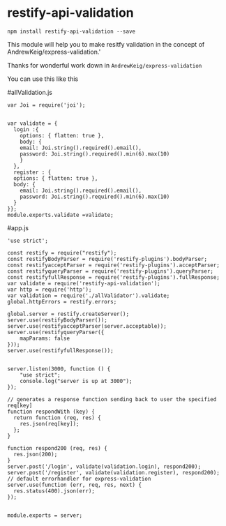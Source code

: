 restify-api-validation
==================

```npm install restify-api-validation --save```

This module will help you to make resitfy validation in the concept of AndrewKeig/express-validation.'

Thanks for wonderful work down in `AndrewKeig/express-validation`

You can use this like this 

#allValidation.js
```'use strict';
var Joi = require('joi');
 
 
var validate = {
  login :{
    options: { flatten: true },
    body: {
    email: Joi.string().required().email(),
    password: Joi.string().required().min(6).max(10)
    }
  },
  register : {
  options: { flatten: true },
  body: {
    email: Joi.string().required().email(),
    password: Joi.string().required().min(6).max(10)
  }
}};
module.exports.validate =validate;
```
#app.js
```
'use strict';

const restify = require("restify");
const restifyBodyParser = require('restify-plugins').bodyParser;
const restifyacceptParser = require('restify-plugins').acceptParser;
const restifyqueryParser = require('restify-plugins').queryParser;
const restifyfullResponse = require('restify-plugins').fullResponse;
var validate = require('restify-api-validation');
var http = require('http');
var validation = require('./allValidator').validate;
global.httpErrors = restify.errors;

global.server = restify.createServer();
server.use(restifyBodyParser());
server.use(restifyacceptParser(server.acceptable));
server.use(restifyqueryParser({
    mapParams: false
}));
server.use(restifyfullResponse());


server.listen(3000, function () {
    "use strict";
    console.log("server is up at 3000");
});

// generates a response function sending back to user the specified req[key]
function respondWith (key) {
  return function (req, res) {
    res.json(req[key]);
  };
}

function respond200 (req, res) {
  res.json(200);
}
server.post('/login', validate(validation.login), respond200);
server.post('/register', validate(validation.register), respond200);
// default errorhandler for express-validation
server.use(function (err, req, res, next) {
  res.status(400).json(err);
});


module.exports = server;
```